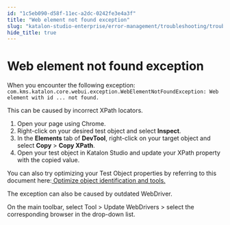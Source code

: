 ```yaml
---
id: "1c5eb090-d58f-11ec-a2dc-0242fe3e4a3f"
title: "Web element not found exception"
slug: "katalon-studio-enterprise/error-management/troubleshooting/troubleshoot-web-automation-testing-exception/web-element-not-found-exception"
hide_title: true
---
```


# <a id="troubleshooting-5991" class="anchor_top_offset"/><a id="ariaid-title1" class="anchor_top_offset"/>Web element not found exception

<section xmlns="http://www.w3.org/1999/xhtml" className="section condition"><p className="p">When you encounter the following exception: <code className="ph codeph">com.kms.katalon.core.webui.exception.WebElementNotFoundException: Web element with id ... not found.</code></p></section> 
<div xmlns="http://www.w3.org/1999/xhtml" className="bodydiv troubleSolution"><section className="section cause"><p className="p">This can be caused by incorrect XPath locators.</p></section><section className="section remedy"><ol className="ol steps"><li className="li step"><span className="ph cmd">Open your page using Chrome.</span></li><li className="li step"><span className="ph cmd">Right-click on your desired test object and select <strong className="ph b">Inspect</strong>.</span></li><li className="li step"><span className="ph cmd">In the <strong className="ph b">Elements</strong> tab of <strong className="ph b">DevTool</strong>, right-click on your target object and select <strong className="ph b">Copy</strong> &gt; <strong className="ph b">Copy XPath</strong>.</span></li><li className="li step"><span className="ph cmd">Open your test object in Katalon Studio and update your XPath property with the copied value.</span></li></ol></section></div>
<div xmlns="http://www.w3.org/1999/xhtml" className="bodydiv troubleSolution"><section className="section cause"><p className="p" /></section><section className="section remedy"><div className="li step p"><span className="ph cmd">You can also try optimizing your Test Object properties by referring to this document here:<a className="xref j-external-link" href="https://docs.katalon.com/katalon-studio/docs/optimizing-object-identification-and-tools.html" target="_blank"> Optimize object identification and tools.</a></span></div></section></div>
<div xmlns="http://www.w3.org/1999/xhtml" className="bodydiv troubleSolution"><section className="section cause"><p className="p">The exception can also be caused by outdated WebDriver.</p></section><section className="section remedy"><div className="li step p"><span className="ph cmd">On the main toolbar, select <span className="ph uicontrol">Tool</span> &gt; <span className="ph uicontrol">Update WebDrivers</span> &gt; select the corresponding browser in the drop-down list.</span></div></section></div>
